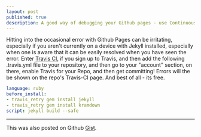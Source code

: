 ```yaml
---
layout: post
published: true
description: A good way of debugging your Github pages - use Continuous Integration.
---
```


Hitting into the occasional error with Github Pages can be irritating, especially if you aren't currently on a device with Jekyll installed, especially when one is aware that it can be easily resolved when you have seen the error. Enter [Travis CI](https://travis-ci.org/), if you sign up to Travis, and then add the following .travis.yml file to your repository, and then go to your "account" section, on there, enable Travis for your Repo, and then get committing! Errors will the be shown on the repo's Travis-CI page. And best of all - its free.

```yaml
language: ruby
before_install:
- travis_retry gem install jekyll
- travis_retry gem install kramdown
script: jekyll build --safe
```

---

This was also posted on Github [Gist](https://gist.github.com/isaacrg/899139a72dace90bc730).
